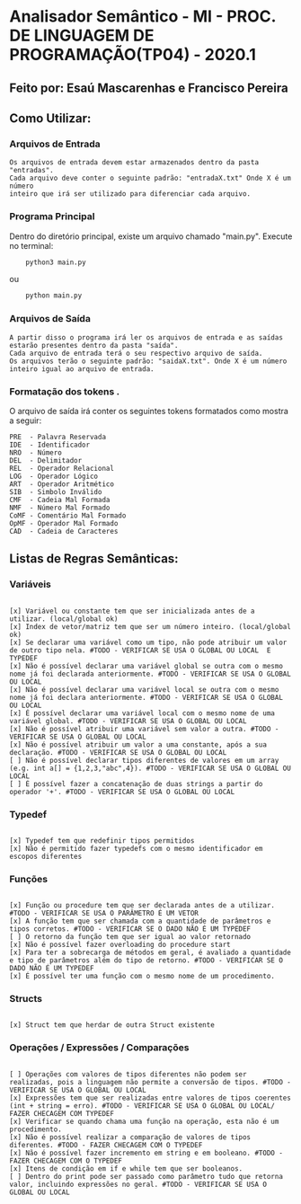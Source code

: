 # Analisador Semântico - MI - PROC. DE LINGUAGEM DE PROGRAMAÇÃO(TP04) - 2020.1
## Feito por: Esaú Mascarenhas e Francisco Pereira

## Como Utilizar:
### Arquivos de Entrada
    Os arquivos de entrada devem estar armazenados dentro da pasta "entradas".
    Cada arquivo deve conter o seguinte padrão: "entradaX.txt" Onde X é um número
    inteiro que irá ser utilizado para diferenciar cada arquivo.

### Programa Principal

 Dentro do diretório principal, existe um arquivo chamado "main.py". 
    Execute no terminal:

```bash
    python3 main.py 
```

ou

```bash
    python main.py 
```

### Arquivos de Saída
    A partir disso o programa irá ler os arquivos de entrada e as saídas estarão presentes dentro da pasta "saída". 
    Cada arquivo de entrada terá o seu respectivo arquivo de saída.
    Os arquivos terão o seguinte padrão: "saidaX.txt". Onde X é um número inteiro igual ao arquivo de entrada.
    

### Formatação dos tokens .
O arquivo de saída irá conter os seguintes tokens formatados como mostra a seguir:

```
PRE  - Palavra Reservada
IDE  - Identificador
NRO  - Número
DEL  - Delimitador
REL  - Operador Relacional
LOG  - Operador Lógico
ART  - Operador Aritmético
SIB  - Simbolo Inválido
CMF  - Cadeia Mal Formada
NMF  - Número Mal Formado
CoMF - Comentário Mal Formado
OpMF - Operador Mal Formado
CAD  - Cadeia de Caracteres

```

## Listas de Regras Semânticas:

### Variáveis

```

[x] Variável ou constante tem que ser inicializada antes de a utilizar. (local/global ok)
[x] Index de vetor/matriz tem que ser um número inteiro. (local/global ok)
[x] Se declarar uma variável como um tipo, não pode atribuir um valor de outro tipo nela. #TODO - VERIFICAR SE USA O GLOBAL OU LOCAL  E TYPEDEF
[x] Não é possível declarar uma variável global se outra com o mesmo nome já foi declarada anteriormente. #TODO - VERIFICAR SE USA O GLOBAL OU LOCAL
[x] Não é possível declarar uma variável local se outra com o mesmo nome já foi declara anteriormente. #TODO - VERIFICAR SE USA O GLOBAL OU LOCAL
[x] É possível declarar uma variável local com o mesmo nome de uma variável global. #TODO - VERIFICAR SE USA O GLOBAL OU LOCAL
[x] Não é possível atribuir uma variável sem valor a outra. #TODO - VERIFICAR SE USA O GLOBAL OU LOCAL
[x] Não é possível atribuir um valor a uma constante, após a sua declaração. #TODO - VERIFICAR SE USA O GLOBAL OU LOCAL
[ ] Não é possível declarar tipos diferentes de valores em um array (e.g. int a[] = {1,2,3,"abc",4}). #TODO - VERIFICAR SE USA O GLOBAL OU LOCAL
[ ] É possível fazer a concatenação de duas strings a partir do operador '+'. #TODO - VERIFICAR SE USA O GLOBAL OU LOCAL

```

### Typedef

```

[x] Typedef tem que redefinir tipos permitidos
[x] Não é permitido fazer typedefs com o mesmo identificador em escopos diferentes

```

### Funções

```

[x] Função ou procedure tem que ser declarada antes de a utilizar. #TODO - VERIFICAR SE USA O PARÂMETRO É UM VETOR
[x] A função tem que ser chamada com a quantidade de parâmetros e tipos corretos. #TODO - VERIFICAR SE O DADO NÃO É UM TYPEDEF
[ ] O retorno da função tem que ser igual ao valor retornado
[x] Não é possível fazer overloading do procedure start
[x] Para ter a sobrecarga de métodos em geral, é avaliado a quantidade e tipo de parâmetros além do tipo de retorno. #TODO - VERIFICAR SE O DADO NÃO É UM TYPEDEF
[x] É possível ter uma função com o mesmo nome de um procedimento.

```

### Structs

```

[x] Struct tem que herdar de outra Struct existente

```

### Operações / Expressões / Comparações

```

[ ] Operações com valores de tipos diferentes não podem ser realizadas, pois a linguagem não permite a conversão de tipos. #TODO - VERIFICAR SE USA O GLOBAL OU LOCAL
[x] Expressões tem que ser realizadas entre valores de tipos coerentes (int + string = erro). #TODO - VERIFICAR SE USA O GLOBAL OU LOCAL/ FAZER CHECAGEM COM TYPEDEF
[x] Verificar se quando chama uma função na operação, esta não é um procedimento.
[x] Não é possível realizar a comparação de valores de tipos diferentes. #TODO - FAZER CHECAGEM COM O TYPEDEF
[x] Não é possível fazer incremento em string e em booleano. #TODO - FAZER CHECAGEM COM O TYPEDEF
[x] Itens de condição em if e while tem que ser booleanos. 
[ ] Dentro do print pode ser passado como parâmetro tudo que retorna valor, incluindo expressões no geral. #TODO - VERIFICAR SE USA O GLOBAL OU LOCAL


